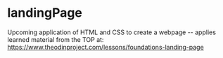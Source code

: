 # landingPage
 Upcoming application of HTML and CSS to create a webpage -- applies learned material from the TOP at: https://www.theodinproject.com/lessons/foundations-landing-page
